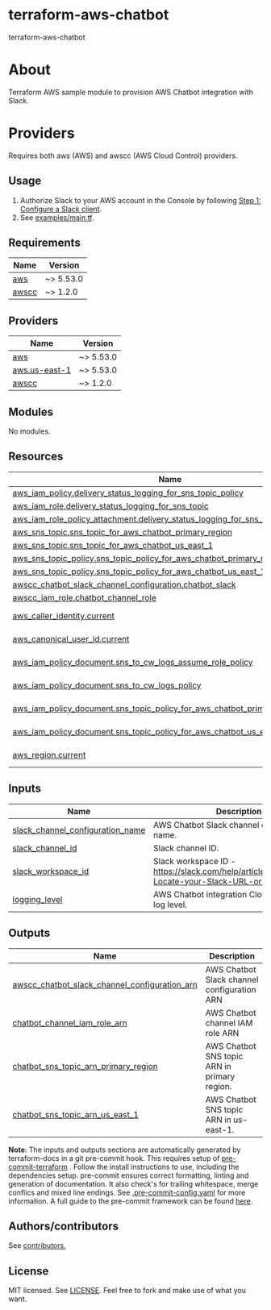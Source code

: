 # terraform-aws-chatbot
terraform-aws-chatbot

# About
Terraform AWS sample module to provision AWS Chatbot integration with Slack.

# Providers
Requires both aws (AWS) and awscc (AWS Cloud Control) providers.

## Usage
1. Authorize Slack to your AWS account in the Console by following [Step 1: Configure a Slack client](https://docs.aws.amazon.com/chatbot/latest/adminguide/slack-setup.html#slack-client-setup).
1. See [examples/main.tf](examples/main.tf).

<!-- BEGINNING OF PRE-COMMIT-TERRAFORM DOCS HOOK -->
## Requirements

| Name | Version |
|------|---------|
| <a name="requirement_aws"></a> [aws](#requirement\_aws) | ~> 5.53.0 |
| <a name="requirement_awscc"></a> [awscc](#requirement\_awscc) | ~> 1.2.0 |

## Providers

| Name | Version |
|------|---------|
| <a name="provider_aws"></a> [aws](#provider\_aws) | ~> 5.53.0 |
| <a name="provider_aws.us-east-1"></a> [aws.us-east-1](#provider\_aws.us-east-1) | ~> 5.53.0 |
| <a name="provider_awscc"></a> [awscc](#provider\_awscc) | ~> 1.2.0 |

## Modules

No modules.

## Resources

| Name | Type |
|------|------|
| [aws_iam_policy.delivery_status_logging_for_sns_topic_policy](https://registry.terraform.io/providers/hashicorp/aws/latest/docs/resources/iam_policy) | resource |
| [aws_iam_role.delivery_status_logging_for_sns_topic](https://registry.terraform.io/providers/hashicorp/aws/latest/docs/resources/iam_role) | resource |
| [aws_iam_role_policy_attachment.delivery_status_logging_for_sns_topic_attachment](https://registry.terraform.io/providers/hashicorp/aws/latest/docs/resources/iam_role_policy_attachment) | resource |
| [aws_sns_topic.sns_topic_for_aws_chatbot_primary_region](https://registry.terraform.io/providers/hashicorp/aws/latest/docs/resources/sns_topic) | resource |
| [aws_sns_topic.sns_topic_for_aws_chatbot_us_east_1](https://registry.terraform.io/providers/hashicorp/aws/latest/docs/resources/sns_topic) | resource |
| [aws_sns_topic_policy.sns_topic_policy_for_aws_chatbot_primary_region](https://registry.terraform.io/providers/hashicorp/aws/latest/docs/resources/sns_topic_policy) | resource |
| [aws_sns_topic_policy.sns_topic_policy_for_aws_chatbot_us_east_1](https://registry.terraform.io/providers/hashicorp/aws/latest/docs/resources/sns_topic_policy) | resource |
| [awscc_chatbot_slack_channel_configuration.chatbot_slack](https://registry.terraform.io/providers/hashicorp/awscc/latest/docs/resources/chatbot_slack_channel_configuration) | resource |
| [awscc_iam_role.chatbot_channel_role](https://registry.terraform.io/providers/hashicorp/awscc/latest/docs/resources/iam_role) | resource |
| [aws_caller_identity.current](https://registry.terraform.io/providers/hashicorp/aws/latest/docs/data-sources/caller_identity) | data source |
| [aws_canonical_user_id.current](https://registry.terraform.io/providers/hashicorp/aws/latest/docs/data-sources/canonical_user_id) | data source |
| [aws_iam_policy_document.sns_to_cw_logs_assume_role_policy](https://registry.terraform.io/providers/hashicorp/aws/latest/docs/data-sources/iam_policy_document) | data source |
| [aws_iam_policy_document.sns_to_cw_logs_policy](https://registry.terraform.io/providers/hashicorp/aws/latest/docs/data-sources/iam_policy_document) | data source |
| [aws_iam_policy_document.sns_topic_policy_for_aws_chatbot_primary_region](https://registry.terraform.io/providers/hashicorp/aws/latest/docs/data-sources/iam_policy_document) | data source |
| [aws_iam_policy_document.sns_topic_policy_for_aws_chatbot_us_east_1](https://registry.terraform.io/providers/hashicorp/aws/latest/docs/data-sources/iam_policy_document) | data source |
| [aws_region.current](https://registry.terraform.io/providers/hashicorp/aws/latest/docs/data-sources/region) | data source |

## Inputs

| Name | Description | Type | Default | Required |
|------|-------------|------|---------|:--------:|
| <a name="input_slack_channel_configuration_name"></a> [slack\_channel\_configuration\_name](#input\_slack\_channel\_configuration\_name) | AWS Chatbot Slack channel configuration name. | `string` | n/a | yes |
| <a name="input_slack_channel_id"></a> [slack\_channel\_id](#input\_slack\_channel\_id) | Slack channel ID. | `string` | n/a | yes |
| <a name="input_slack_workspace_id"></a> [slack\_workspace\_id](#input\_slack\_workspace\_id) | Slack workspace ID - https://slack.com/help/articles/221769328-Locate-your-Slack-URL-or-ID | `string` | n/a | yes |
| <a name="input_logging_level"></a> [logging\_level](#input\_logging\_level) | AWS Chatbot integration CloudWatch Logs log level. | `string` | `"INFO"` | no |

## Outputs

| Name | Description |
|------|-------------|
| <a name="output_awscc_chatbot_slack_channel_configuration_arn"></a> [awscc\_chatbot\_slack\_channel\_configuration\_arn](#output\_awscc\_chatbot\_slack\_channel\_configuration\_arn) | AWS Chatbot Slack channel configuration ARN |
| <a name="output_chatbot_channel_iam_role_arn"></a> [chatbot\_channel\_iam\_role\_arn](#output\_chatbot\_channel\_iam\_role\_arn) | AWS Chatbot channel IAM role ARN |
| <a name="output_chatbot_sns_topic_arn_primary_region"></a> [chatbot\_sns\_topic\_arn\_primary\_region](#output\_chatbot\_sns\_topic\_arn\_primary\_region) | AWS Chatbot SNS topic ARN in primary region. |
| <a name="output_chatbot_sns_topic_arn_us_east_1"></a> [chatbot\_sns\_topic\_arn\_us\_east\_1](#output\_chatbot\_sns\_topic\_arn\_us\_east\_1) | AWS Chatbot SNS topic ARN in us-east-1. |
<!-- END OF PRE-COMMIT-TERRAFORM DOCS HOOK -->

**Note**: The inputs and outputs sections are automatically generated by terraform-docs in a git pre-commit hook. This requires setup of [pre-commit-terraform](https://github.com/antonbabenko/pre-commit-terraform) . Follow the install instructions to use, including the dependencies setup. pre-commit ensures correct formatting, linting and generation of documentation. It also check's for trailing whitespace, merge conflics and mixed line endings. See [.pre-commit-config.yaml](./.pre-commit-config.yaml) for more information. A full guide to the pre-commit framework can be found [here](https://pre-commit.com/).

## Authors/contributors

See [contributors.](https://github.com/haakond/terraform-aws-chatbot/graphs/contributors)

## License

MIT licensed. See [LICENSE](LICENSE). Feel free to fork and make use of what you want.
